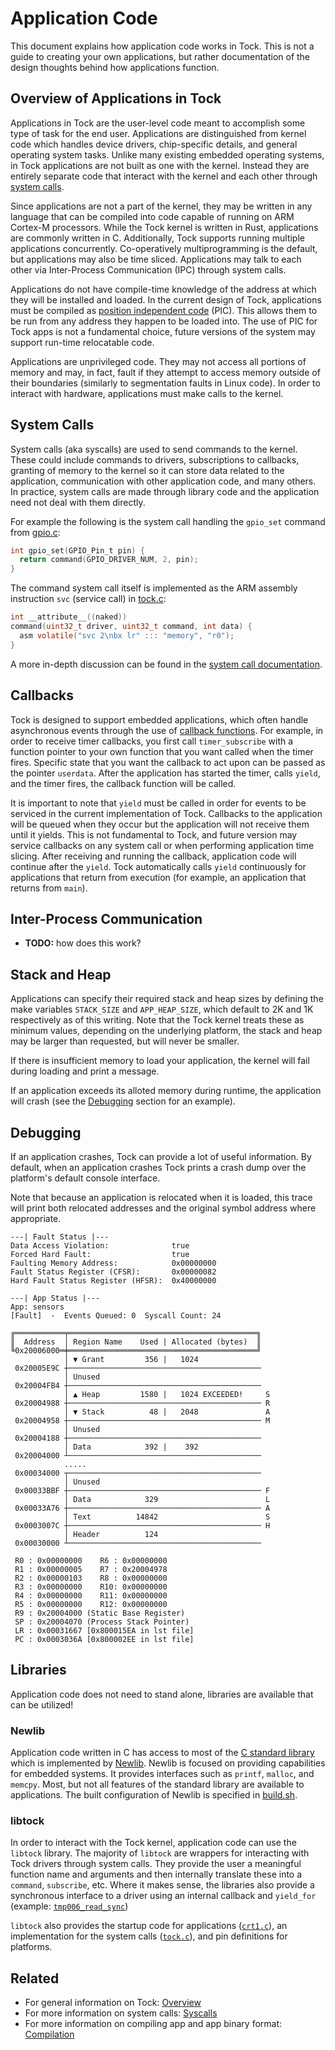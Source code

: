 # Application Code
This document explains how application code works in Tock. This is not a guide
to creating your own applications, but rather documentation of the design
thoughts behind how applications function.


## Overview of Applications in Tock
Applications in Tock are the user-level code meant to accomplish some type of
task for the end user. Applications are distinguished from kernel code which
handles device drivers, chip-specific details, and general operating system
tasks. Unlike many existing embedded operating systems, in Tock applications
are not built as one with the kernel. Instead they are entirely separate code
that interact with the kernel and each other through [system
calls](https://en.wikipedia.org/wiki/System_call).

Since applications are not a part of the kernel, they may be written in any
language that can be compiled into code capable of running on ARM Cortex-M
processors. While the Tock kernel is written in Rust, applications are commonly
written in C. Additionally, Tock supports running multiple applications
concurrently. Co-operatively multiprogramming is the default, but applications
may also be time sliced. Applications may talk to each other via Inter-Process
Communication (IPC) through system calls.

Applications do not have compile-time knowledge of the address at which they
will be installed and loaded. In the current design of Tock, applications must
be compiled as [position independent
code](https://en.wikipedia.org/wiki/Position-independent_code) (PIC). This
allows them to be run from any address they happen to be loaded into. The use
of PIC for Tock apps is not a fundamental choice, future versions of the system
may support run-time relocatable code.

Applications are unprivileged code. They may not access all portions of memory
and may, in fact, fault if they attempt to access memory outside of their
boundaries (similarly to segmentation faults in Linux code). In order to
interact with hardware, applications must make calls to the kernel.


## System Calls
System calls (aka syscalls) are used to send commands to the kernel. These
could include commands to drivers, subscriptions to callbacks, granting of
memory to the kernel so it can store data related to the application,
communication with other application code, and many others. In practice,
system calls are made through library code and the application need not
deal with them directly.

For example the following is the system call handling the `gpio_set` command
from [gpio.c](../userland/libtock/gpio.c):

```c
int gpio_set(GPIO_Pin_t pin) {
  return command(GPIO_DRIVER_NUM, 2, pin);
}
```

The command system call itself is implemented as the ARM assembly instruction
`svc` (service call) in [tock.c](../userland/libtock/tock.c):

```c
int __attribute__((naked))
command(uint32_t driver, uint32_t command, int data) {
  asm volatile("svc 2\nbx lr" ::: "memory", "r0");
}
```

A more in-depth discussion can be found in the [system call
documentation](./Syscalls.md).


## Callbacks
Tock is designed to support embedded applications, which often handle
asynchronous events through the use of [callback
functions](https://en.wikipedia.org/wiki/Callback_(computer_programming)). For
example, in order to receive timer callbacks, you first call `timer_subscribe`
with a function pointer to your own function that you want called when the
timer fires. Specific state that you want the callback to act upon can be
passed as the pointer `userdata`. After the application has started the timer,
calls `yield`, and the timer fires, the callback function will be called.

It is important to note that `yield` must be called in order for events to be
serviced in the current implementation of Tock. Callbacks to the application
will be queued when they occur but the application will not receive them until
it yields. This is not fundamental to Tock, and future version may service
callbacks on any system call or when performing application time slicing. After
receiving and running the callback, application code will continue after the
`yield`. Tock automatically calls `yield` continuously for applications that
return from execution (for example, an application that returns from `main`).


## Inter-Process Communication
 * **TODO:** how does this work?

## Stack and Heap
Applications can specify their required stack and heap sizes by defining the
make variables `STACK_SIZE` and `APP_HEAP_SIZE`, which default to 2K and 1K
respectively as of this writing.  Note that the Tock kernel treats these as
minimum values, depending on the underlying platform, the stack and heap may be
larger than requested, but will never be smaller.

If there is insufficient memory to load your application, the kernel will fail
during loading and print a message.

If an application exceeds its alloted memory during runtime, the
application will crash (see the [Debugging](#debugging) section for an
example).

## Debugging

If an application crashes, Tock can provide a lot of useful information.
By default, when an application crashes Tock prints a crash dump over the
platform's default console interface.

Note that because an application is relocated when it is loaded, this trace
will print both relocated addresses and the original symbol address where
appropriate.

```
---| Fault Status |---
Data Access Violation:              true
Forced Hard Fault:                  true
Faulting Memory Address:            0x00000000
Fault Status Register (CFSR):       0x00000082
Hard Fault Status Register (HFSR):  0x40000000

---| App Status |---
App: sensors
[Fault]  -  Events Queued: 0  Syscall Count: 24

╔═══════════╤══════════════════════════════════════════╗
║  Address  │ Region Name    Used | Allocated (bytes)  ║
╚0x20006000═╪══════════════════════════════════════════╝
            │ ▼ Grant         356 |   1024          
 0x20005E9C ┼───────────────────────────────────────────
            │ Unused
 0x20004FB4 ┼───────────────────────────────────────────
            │ ▲ Heap         1580 |   1024 EXCEEDED!     S
 0x20004988 ┼─────────────────────────────────────────── R
            │ ▼ Stack          48 |   2048               A
 0x20004958 ┼─────────────────────────────────────────── M
            │ Unused
 0x20004188 ┼───────────────────────────────────────────
            │ Data            392 |    392
 0x20004000 ┴───────────────────────────────────────────
            .....
 0x00034000 ┬───────────────────────────────────────────
            │ Unused
 0x00033BBF ┼─────────────────────────────────────────── F
            │ Data            329                        L
 0x00033A76 ┼─────────────────────────────────────────── A
            │ Text          14842                        S
 0x0003007C ┼─────────────────────────────────────────── H
            │ Header          124
 0x00030000 ┴───────────────────────────────────────────

 R0 : 0x00000000    R6 : 0x00000000
 R1 : 0x00000005    R7 : 0x20004978
 R2 : 0x00000103    R8 : 0x00000000
 R3 : 0x00000000    R10: 0x00000000
 R4 : 0x00000000    R11: 0x00000000
 R5 : 0x00000000    R12: 0x00000000
 R9 : 0x20004000 (Static Base Register)
 SP : 0x20004070 (Process Stack Pointer)
 LR : 0x00031667 [0x800015EA in lst file]
 PC : 0x0003036A [0x800002EE in lst file]
```

## Libraries
Application code does not need to stand alone, libraries are available that can
be utilized!


### Newlib
Application code written in C has access to most of the [C standard
library](https://en.wikipedia.org/wiki/C_standard_library) which is implemented
by [Newlib](https://en.wikipedia.org/wiki/Newlib). Newlib is focused on
providing capabilities for embedded systems. It provides interfaces such as
`printf`, `malloc`, and `memcpy`. Most, but not all features of the standard
library are available to applications. The built configuration of Newlib is
specified in [build.sh](../userland/newlib/build.sh).


### libtock
In order to interact with the Tock kernel, application code can use the
`libtock` library. The majority of `libtock` are wrappers for interacting
with Tock drivers through system calls. They provide the user a meaningful
function name and arguments and then internally translate these into a
`command`, `subscribe`, etc. Where it makes sense, the libraries also provide
a synchronous interface to a driver using an internal callback and `yield_for`
(example:
[`tmp006_read_sync`](https://github.com/helena-project/tock/blob/master/userland/libtock/tmp006.c#L20))

`libtock` also provides the startup code for applications
([`crt1.c`](https://github.com/helena-project/tock/blob/master/userland/libtock/crt1.c)),
an implementation for the system calls
([`tock.c`](https://github.com/helena-project/tock/blob/master/userland/libtock/tock.c)),
and pin definitions for platforms.


## Related

 * For general information on Tock: [Overview](./Overview.md)
 * For more information on system calls: [Syscalls](./Syscalls.md)
 * For more information on compiling app and app binary format: [Compilation](./Compilation.md)

